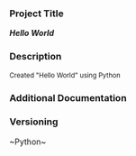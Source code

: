 
### Project Title ###
***Hello World***

### Description ###
<sub>Created "Hello World" using Python</sub>

### Additional Documentation ###

### Versioning ###
 ~Python~  



